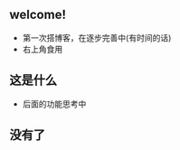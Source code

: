 
## welcome!
- 第一次搭博客，在逐步完善中(有时间的话)
- 右上角食用




<!-- .slide vertical=true -->
## 这是什么
- 后面的功能思考中
<!-- .slide vertical=true -->
## 没有了


